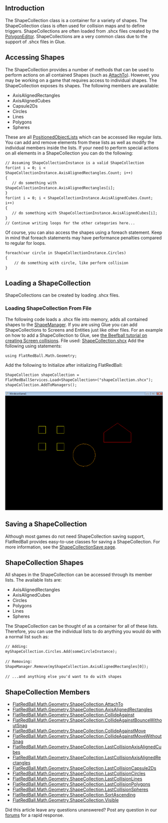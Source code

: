 ## Introduction

The ShapeCollection class is a container for a variety of shapes. The ShapeCollection class is often used for collision maps and to define triggers. ShapeCollections are often loaded from .shcx files created by the [PolygonEditor](/PolygonEditorWiki.md). ShapeCollections are a very common class due to the support of .shcx files in Glue.

## Accessing Shapes

The ShapeCollection provides a number of methods that can be used to perform actions on all contained Shapes (such as [AttachTo](/frb/docs/index.php?title=FlatRedBall.Math.Geometry.ShapeCollection.AttachTo.md "FlatRedBall.Math.Geometry.ShapeCollection.AttachTo")). However, you may be working on a game that requires access to individual shapes. The ShapeCollection exposes its shapes. The following members are available:

-   AxisAlignedRectangles
-   AxisAlignedCubes
-   Capsule2Ds
-   Circles
-   Lines
-   Polygons
-   Spheres

These are all [PositionedObjectLists](/frb/docs/index.php?title=FlatRedBall.Math.PositionedObjectList.md "FlatRedBall.Math.PositionedObjectList") which can be accessed like regular lists. You can add and remove elements from these lists as well as modify the individual members inside the lists. If your need to perform special actions on all elements in a ShapeCollection you can do the following:

    // Assuming ShapeCollectionInstance is a valid ShapeCollection
    for(int i = 0; i < ShapeCollectionInstance.AxisAlignedRectangles.Count; i++)
    {
       // do something with ShapeCollectionInstance.AxisAlignedRectangles[i];
    }
    for(int i = 0; i < ShapeCollectionInstance.AxisAlignedCubes.Count; i++)
    {
       // do something with ShapeCollectionInstance.AxisAlignedCubes[i];
    }
    // Continue writing loops for the other categories here...

Of course, you can also access the shapes using a foreach statement. Keep in mind that foreach statements may have performance penalties compared to regular for loops.

    foreach(var circle in ShapeCollectionInstance.Circles)
    {
        // do something with circle, like perform collision
    }

## Loading a ShapeCollection

ShapeCollections can be created by loading .shcx files.

### Loading ShapeCollection From File

The following code loads a .shcx file into memory, adds all contained shapes to the [ShapeManager](/frb/docs/index.php?title=FlatRedBall.Math.Geometry.ShapeManager.md "FlatRedBall.Math.Geometry.ShapeManager"). If you are using Glue you can add ShapeCollections to Screens and Entities just like other files. For an example on how to add a ShapeCollection to Glue, see [the Beefball tutorial on creating Screen collisions](/frb/docs/index.php?title=Tutorials:Beefball:Creating_the_Screen_Collision.md "Tutorials:Beefball:Creating the Screen Collision"). File used: [ShapeCollection.shcx](/frb/docs/images/b/b0/ShapeCollection.shcx.md "ShapeCollection.shcx") Add the following using statements:

    using FlatRedBall.Math.Geometry;

Add the following to Initialize after initializing FlatRedBall:

    ShapeCollection shapeCollection = FlatRedBallServices.Load<ShapeCollection>("shapeCollection.shcx");
    shapeCollection.AddToManagers();

![ShapeCollection.png](/media/migrated_media-ShapeCollection.png)

## Saving a ShapeCollection

Although most games do not need ShapeCollection saving support, FlatRedBall provides easy-to-use classes for saving a ShapeCollection. For more information, see the [ShapeCollectionSave page](/frb/docs/index.php?title=FlatRedBall.Content.Math.Geometry.ShapeCollectionSave.md "FlatRedBall.Content.Math.Geometry.ShapeCollectionSave").

## ShapeCollection Shapes

All shapes in the ShapeCollection can be accessed through its member lists. The available lists are:

-   AxisAlignedRectangles
-   AxisAlignedCubes
-   Circles
-   Polygons
-   Lines
-   Spheres

The ShapeCollection can be thought of as a container for all of these lists. Therefore, you can use the individual lists to do anything you would do with a normal list such as:

    // Adding:
    myShapeCollection.Circles.Add(someCircleInstance);

    // Removing:
    ShapeManager.Remove(myShapeCollection.AxisAlignedRectangles[0]);

    // ...and anything else you'd want to do with shapes

## ShapeCollection Members

-   [FlatRedBall.Math.Geometry.ShapeCollection.AttachTo](/frb/docs/index.php?title=FlatRedBall.Math.Geometry.ShapeCollection.AttachTo.md "FlatRedBall.Math.Geometry.ShapeCollection.AttachTo")
-   [FlatRedBall.Math.Geometry.ShapeCollection.AxisAlignedRectangles](/frb/docs/index.php?title=FlatRedBall.Math.Geometry.ShapeCollection.AxisAlignedRectangles.md "FlatRedBall.Math.Geometry.ShapeCollection.AxisAlignedRectangles")
-   [FlatRedBall.Math.Geometry.ShapeCollection.CollideAgainst](/frb/docs/index.php?title=FlatRedBall.Math.Geometry.ShapeCollection.CollideAgainst.md "FlatRedBall.Math.Geometry.ShapeCollection.CollideAgainst")
-   [FlatRedBall.Math.Geometry.ShapeCollection.CollideAgainstBounceWithoutSnag](/frb/docs/index.php?title=FlatRedBall.Math.Geometry.ShapeCollection.CollideAgainst.mdBounceWithoutSnag "FlatRedBall.Math.Geometry.ShapeCollection.CollideAgainstBounceWithoutSnag")
-   [FlatRedBall.Math.Geometry.ShapeCollection.CollideAgainstMove](/frb/docs/index.php?title=FlatRedBall.Math.Geometry.ShapeCollection.CollideAgainst.mdMove "FlatRedBall.Math.Geometry.ShapeCollection.CollideAgainstMove")
-   [FlatRedBall.Math.Geometry.ShapeCollection.CollideAgainstMoveWithoutSnag](/frb/docs/index.php?title=FlatRedBall.Math.Geometry.ShapeCollection.CollideAgainst.mdMoveWithoutSnag "FlatRedBall.Math.Geometry.ShapeCollection.CollideAgainstMoveWithoutSnag")
-   [FlatRedBall.Math.Geometry.ShapeCollection.LastCollisionAxisAlignedCubes](/frb/docs/index.php?title=FlatRedBall.Math.Geometry.ShapeCollection.LastCollisionAxisAlignedRectangles.md "FlatRedBall.Math.Geometry.ShapeCollection.LastCollisionAxisAlignedRectangles")
-   [FlatRedBall.Math.Geometry.ShapeCollection.LastCollisionAxisAlignedRectangles](/frb/docs/index.php?title=FlatRedBall.Math.Geometry.ShapeCollection.LastCollisionAxisAlignedRectangles.md "FlatRedBall.Math.Geometry.ShapeCollection.LastCollisionAxisAlignedRectangles")
-   [FlatRedBall.Math.Geometry.ShapeCollection.LastCollisionCapsule2Ds](/frb/docs/index.php?title=FlatRedBall.Math.Geometry.ShapeCollection.LastCollisionAxisAlignedRectangles.md "FlatRedBall.Math.Geometry.ShapeCollection.LastCollisionAxisAlignedRectangles")
-   [FlatRedBall.Math.Geometry.ShapeCollection.LastCollisionCircles](/frb/docs/index.php?title=FlatRedBall.Math.Geometry.ShapeCollection.LastCollisionAxisAlignedRectangles.md "FlatRedBall.Math.Geometry.ShapeCollection.LastCollisionAxisAlignedRectangles")
-   [FlatRedBall.Math.Geometry.ShapeCollection.LastCollisionLines](/frb/docs/index.php?title=FlatRedBall.Math.Geometry.ShapeCollection.LastCollisionAxisAlignedRectangles.md "FlatRedBall.Math.Geometry.ShapeCollection.LastCollisionAxisAlignedRectangles")
-   [FlatRedBall.Math.Geometry.ShapeCollection.LastCollisionPolygons](/frb/docs/index.php?title=FlatRedBall.Math.Geometry.ShapeCollection.LastCollisionAxisAlignedRectangles.md "FlatRedBall.Math.Geometry.ShapeCollection.LastCollisionAxisAlignedRectangles")
-   [FlatRedBall.Math.Geometry.ShapeCollection.LastCollisionSpheres](/frb/docs/index.php?title=FlatRedBall.Math.Geometry.ShapeCollection.LastCollisionAxisAlignedRectangles.md "FlatRedBall.Math.Geometry.ShapeCollection.LastCollisionAxisAlignedRectangles")
-   [FlatRedBall.Math.Geometry.ShapeCollection.SortAscending](/frb/docs/index.php?title=FlatRedBall.Math.Geometry.ShapeCollection.SortAscending.md "FlatRedBall.Math.Geometry.ShapeCollection.SortAscending")
-   [FlatRedBall.Math.Geometry.ShapeCollection.Visible](/frb/docs/index.php?title=FlatRedBall.Math.Geometry.ShapeCollection.Visible.md "FlatRedBall.Math.Geometry.ShapeCollection.Visible")

Did this article leave any questions unanswered? Post any question in our [forums](/frb/forum.md) for a rapid response.
